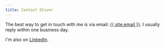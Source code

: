 ```yaml
---
title: Contact Oliver
---
```


The best way to get in touch with me is via email: <a href="mailto:{{ site.email }}">{{ site.email }}</a>. I usually reply within one business day.

I'm also on [LinkedIn][linkedin].

[linkedin]: {{site.linkedin.url}}
